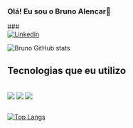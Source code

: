 ### Olá! Eu sou o Bruno Alencar🖖
###</br>
[![Linkedin](https://img.shields.io/badge/LinkedIn-0077B5?style=for-the-badge&logo=linkedin&logoColor=white)](https://www.linkedin.com/in/bruno-e-sousa-alencar-860151248/)</br>

![Bruno GitHub stats](https://github-readme-stats.vercel.app/api?username=BrunoeSousaAlencar&show_icons=true&theme=tokyonight)

## Tecnologias que eu utilizo

<div style="inline_block"><br/>
  <img align="center" alt"html5" src="https://img.shields.io/badge/HTML5-E34F26?style=for-the-badge&logo=html5&logoColor=white" />
  <img align="center" alt"css3" src="https://img.shields.io/badge/CSS3-1572B6?style=for-the-badge&logo=css3&logoColor=white" />
  <img align="center" alt"javascript" src="https://img.shields.io/badge/JavaScript-323330?style=for-the-badge&logo=javascript&logoColor=F7DF1E" />
</div></br>

[![Top Langs](https://github-readme-stats.vercel.app/api/top-langs/?username=BrunoeSousaAlencar)](https://github.com/anuraghazra/github-readme-stats)</br>
